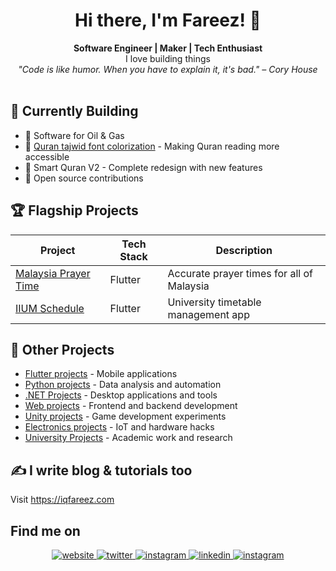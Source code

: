 # <div align="center">Hi there, I'm Fareez! 👋</div>

<div align="center">
<strong>Software Engineer | Maker | Tech Enthusiast</strong><br/>
I love building things
</div>

<div align="center">
  <i>"Code is like humor. When you have to explain it, it's bad." – Cory House</i>
</div>

<br/>

## 🚀 Currently Building

- 💼 Software for Oil & Gas 
- 📖 [Quran tajwid font colorization](https://github.com/My-Quran-Tajwid) - Making Quran reading more accessible
- 📱 Smart Quran V2 - Complete redesign with new features
- 🌟 Open source contributions

## 🏆 Flagship Projects

| Project                                                   | Tech Stack    | Description                               |
| --------------------------------------------------------- | ------------- | ----------------------------------------- |
| [Malaysia Prayer Time](../../../app_waktu_solat_malaysia/) | Flutter       | Accurate prayer times for all of Malaysia |
| [IIUM Schedule](../../../iium_schedule)                    | Flutter       | University timetable management app       |

## 🧰 Other Projects

- [Flutter projects](./flutter.md) - Mobile applications
- [Python projects](./python.md) - Data analysis and automation
- [.NET Projects](./c-sharp.md) - Desktop applications and tools
- [Web projects](./web.md) - Frontend and backend development
- [Unity projects](./unity.md) - Game development experiments
- [Electronics projects](./electronics.md) - IoT and hardware hacks
- [University Projects](./university.md) - Academic work and research

## ✍️ I write blog & tutorials too

Visit https://iqfareez.com

## Find me on

<div align="center">
<a href="https://iqfareez.com">
<img src=https://img.shields.io/badge/website-%2324292e.svg?&style=for-the-badge&logo=googlechrome&logoColor=white alt=website style="margin-bottom: 5px;" />
</a>
<a href="https://twitter.com/iqfareez">
<img src=https://img.shields.io/badge/twitter-%2300acee.svg?&style=for-the-badge&logo=twitter&logoColor=white alt=twitter style="margin-bottom: 5px;" />
</a>
<a href="https://stackoverflow.com/users/13617136/iqfareez">
<img src=https://img.shields.io/badge/-Stackoverflow-FE7A16?style=for-the-badge&logo=stack-overflow&logoColor=white alt=instagram style="margin-bottom: 5px;" />
</a>  
<a href="https://linkedin.com/in/iqfareez">
<img src=https://img.shields.io/badge/linkedin-%231E77B5.svg?&style=for-the-badge&logo=linkedin&logoColor=white alt=linkedin style="margin-bottom: 5px;" />
</a>
<a href="https://instagram.com/iqfareez">
<img src=https://img.shields.io/badge/instagram-%23fb3958.svg?&style=for-the-badge&logo=instagram&logoColor=white alt=instagram style="margin-bottom: 5px;" />
</a>  
</div>
